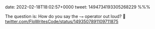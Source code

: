 date: 2022-02-18T18:02:57+0000
tweet: 1494734193305268229
%%%

The question is: How do you say the `~=` operator out loud? 🤔 [twitter.com/FloWritesCode/status/1493507891109711875](https://twitter.com/FloWritesCode/status/1493507891109711875)
